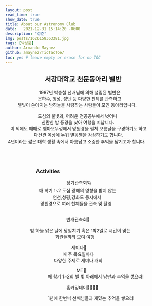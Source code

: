 ```yaml
---
layout: post
read_time: true
show_date: true
title: About our Astronomy Club
date:   2021-12-31 15:14:20 -0600
description: "성준"
img: posts/1626158363381.jpg
tags: [박성준]
author: Armando Maynez
github: amaynez/TicTacToe/
toc: yes # leave empty or erase for no TOC
---
```

<h2>&nbsp;&nbsp;&nbsp;&nbsp;&nbsp;&nbsp;&nbsp;&nbsp;&nbsp;&nbsp;&nbsp;&nbsp;&nbsp;&nbsp;&nbsp;&nbsp;&nbsp;&nbsp;&nbsp;&nbsp;&nbsp;&nbsp;&nbsp;&nbsp;&nbsp;서강대학교 천문동아리 별반 </h2>
&nbsp;&nbsp;&nbsp;&nbsp;&nbsp;&nbsp;&nbsp;&nbsp;&nbsp;&nbsp;&nbsp;&nbsp;&nbsp;&nbsp;&nbsp;&nbsp;&nbsp;&nbsp;&nbsp;&nbsp;&nbsp;&nbsp;&nbsp;&nbsp;&nbsp;&nbsp;&nbsp;1987년 박승철 선배님에 의해 설립된 별반은 <br>
&nbsp;&nbsp;&nbsp;&nbsp;&nbsp;&nbsp;&nbsp;&nbsp;&nbsp;&nbsp;&nbsp;&nbsp;&nbsp;&nbsp;&nbsp;&nbsp;&nbsp;&nbsp;&nbsp;&nbsp;&nbsp;&nbsp;&nbsp;&nbsp;&nbsp;&nbsp;은하수, 행성, 성단 등 다양한 천체를 관측하고 <br>
&nbsp;&nbsp;&nbsp;&nbsp;&nbsp;&nbsp;&nbsp;&nbsp;&nbsp;&nbsp;별빛이 쏟아지는 밤하늘을 사랑하는 사람들이 모인 동아리입니다. <br>

&nbsp;&nbsp;&nbsp;&nbsp;&nbsp;&nbsp;&nbsp;&nbsp;&nbsp;&nbsp;&nbsp;&nbsp;&nbsp;&nbsp;&nbsp;&nbsp;&nbsp;&nbsp;&nbsp;&nbsp;&nbsp;&nbsp;&nbsp;&nbsp;&nbsp;&nbsp;도심의 불빛과, 어려운 전공공부에서 벗어나 <br>
&nbsp;&nbsp;&nbsp;&nbsp;&nbsp;&nbsp;&nbsp;&nbsp;&nbsp;&nbsp;&nbsp;&nbsp;&nbsp;&nbsp;&nbsp;&nbsp;&nbsp;&nbsp;&nbsp;&nbsp;&nbsp;&nbsp;&nbsp;&nbsp;&nbsp;&nbsp;&nbsp;&nbsp;&nbsp;찬란한 밤 풍경을 찾아 여행을 떠납니다. <br>
&nbsp;&nbsp;&nbsp;&nbsp;이 외에도 때때로 엠마오뚜껑에서 망원경을 펼쳐 보름달을 구경하기도 하고 <br>
&nbsp;&nbsp;&nbsp;&nbsp;&nbsp;&nbsp;&nbsp;&nbsp;&nbsp;&nbsp;&nbsp;&nbsp;&nbsp;&nbsp;&nbsp;&nbsp;&nbsp;&nbsp;&nbsp;&nbsp;&nbsp;&nbsp;&nbsp;다산관 옥상에 누워 별똥별을 감상하기도 합니다. <br>
&nbsp;&nbsp;4년이라는 짧은 대학 생활 속에서 아름답고 소중한 추억을 남기고자 합니다. <br>
<br><br><br>

<h3>&nbsp;&nbsp;&nbsp;&nbsp;&nbsp;&nbsp;&nbsp;&nbsp;&nbsp;&nbsp;&nbsp;&nbsp;&nbsp;&nbsp;&nbsp;&nbsp;&nbsp;&nbsp;&nbsp;&nbsp;&nbsp;&nbsp;&nbsp;&nbsp;&nbsp;Activities </h3>


&nbsp;&nbsp;&nbsp;&nbsp;&nbsp;&nbsp;&nbsp;&nbsp;&nbsp;&nbsp;&nbsp;&nbsp;&nbsp;&nbsp;&nbsp;&nbsp;&nbsp;&nbsp;&nbsp;&nbsp;&nbsp;&nbsp;&nbsp;&nbsp;&nbsp;&nbsp;&nbsp;&nbsp;&nbsp;&nbsp;&nbsp;&nbsp;&nbsp;&nbsp;&nbsp;&nbsp;&nbsp;&nbsp;&nbsp;&nbsp;&nbsp;&nbsp;&nbsp;&nbsp;&nbsp;&nbsp;&nbsp;&nbsp;&nbsp;정기관측회🪐<br>
&nbsp;&nbsp;&nbsp;&nbsp;&nbsp;&nbsp;&nbsp;&nbsp;&nbsp;&nbsp;&nbsp;&nbsp;&nbsp;&nbsp;&nbsp;&nbsp;&nbsp;&nbsp;&nbsp;&nbsp;&nbsp;&nbsp;&nbsp;&nbsp;&nbsp;&nbsp;&nbsp;매 학기 1~2 도심 광해의 영향을 받지 않는<br>
&nbsp;&nbsp;&nbsp;&nbsp;&nbsp;&nbsp;&nbsp;&nbsp;&nbsp;&nbsp;&nbsp;&nbsp;&nbsp;&nbsp;&nbsp;&nbsp;&nbsp;&nbsp;&nbsp;&nbsp;&nbsp;&nbsp;&nbsp;&nbsp;&nbsp;&nbsp;&nbsp;&nbsp;&nbsp;&nbsp;&nbsp;&nbsp;&nbsp;&nbsp;&nbsp;&nbsp;&nbsp;&nbsp;연천,청평,강화도 등지에서 <br>
&nbsp;&nbsp;&nbsp;&nbsp;&nbsp;&nbsp;&nbsp;&nbsp;&nbsp;&nbsp;&nbsp;&nbsp;&nbsp;&nbsp;&nbsp;&nbsp;&nbsp;&nbsp;&nbsp;&nbsp;&nbsp;&nbsp;&nbsp;&nbsp;&nbsp;&nbsp;&nbsp;&nbsp;망원경으로 여러 천체들을 관측 및 촬영<br><br>


&nbsp;&nbsp;&nbsp;&nbsp;&nbsp;&nbsp;&nbsp;&nbsp;&nbsp;&nbsp;&nbsp;&nbsp;&nbsp;&nbsp;&nbsp;&nbsp;&nbsp;&nbsp;&nbsp;&nbsp;&nbsp;&nbsp;&nbsp;&nbsp;&nbsp;&nbsp;&nbsp;&nbsp;&nbsp;&nbsp;&nbsp;&nbsp;&nbsp;&nbsp;&nbsp;&nbsp;&nbsp;&nbsp;&nbsp;&nbsp;&nbsp;&nbsp;&nbsp;&nbsp;&nbsp;&nbsp;&nbsp;&nbsp;&nbsp;번개관측회🌙<br>

&nbsp;&nbsp;&nbsp;&nbsp;&nbsp;&nbsp;&nbsp;&nbsp;&nbsp;&nbsp;&nbsp;&nbsp;&nbsp;&nbsp;&nbsp;&nbsp;&nbsp;&nbsp;&nbsp;&nbsp;밤 하늘 맑은 날에 당일치기 혹은 1박2일로 시간이 맞는 <br>
&nbsp;&nbsp;&nbsp;&nbsp;&nbsp;&nbsp;&nbsp;&nbsp;&nbsp;&nbsp;&nbsp;&nbsp;&nbsp;&nbsp;&nbsp;&nbsp;&nbsp;&nbsp;&nbsp;&nbsp;&nbsp;&nbsp;&nbsp;&nbsp;&nbsp;&nbsp;&nbsp;&nbsp;&nbsp;&nbsp;&nbsp;&nbsp;&nbsp;&nbsp;&nbsp;&nbsp;&nbsp;&nbsp;&nbsp;&nbsp;회원들끼리 모여 여행<br>

&nbsp;&nbsp;&nbsp;&nbsp;&nbsp;&nbsp;&nbsp;&nbsp;&nbsp;&nbsp;&nbsp;&nbsp;&nbsp;&nbsp;&nbsp;&nbsp;&nbsp;&nbsp;&nbsp;&nbsp;&nbsp;&nbsp;&nbsp;&nbsp;&nbsp;&nbsp;&nbsp;&nbsp;&nbsp;&nbsp;&nbsp;&nbsp;&nbsp;&nbsp;&nbsp;&nbsp;&nbsp;&nbsp;&nbsp;&nbsp;&nbsp;&nbsp;&nbsp;&nbsp;&nbsp;&nbsp;&nbsp;&nbsp;&nbsp;&nbsp;&nbsp;&nbsp;&nbsp;세미나📖<br>
&nbsp;&nbsp;&nbsp;&nbsp;&nbsp;&nbsp;&nbsp;&nbsp;&nbsp;&nbsp;&nbsp;&nbsp;&nbsp;&nbsp;&nbsp;&nbsp;&nbsp;&nbsp;&nbsp;&nbsp;&nbsp;&nbsp;&nbsp;&nbsp;&nbsp;&nbsp;&nbsp;&nbsp;&nbsp;&nbsp;&nbsp;&nbsp;&nbsp;&nbsp;&nbsp;&nbsp;&nbsp;&nbsp;&nbsp;&nbsp;&nbsp;&nbsp;&nbsp;&nbsp;&nbsp;&nbsp;매 주 목요일마다<br>
&nbsp;&nbsp;&nbsp;&nbsp;&nbsp;&nbsp;&nbsp;&nbsp;&nbsp;&nbsp;&nbsp;&nbsp;&nbsp;&nbsp;&nbsp;&nbsp;&nbsp;&nbsp;&nbsp;&nbsp;&nbsp;&nbsp;&nbsp;&nbsp;&nbsp;&nbsp;&nbsp;&nbsp;&nbsp;&nbsp;&nbsp;&nbsp;&nbsp;&nbsp;&nbsp;&nbsp;&nbsp;&nbsp;&nbsp;다양한 주제로 세미나 개최 

&nbsp;&nbsp;&nbsp;&nbsp;&nbsp;&nbsp;&nbsp;&nbsp;&nbsp;&nbsp;&nbsp;&nbsp;&nbsp;&nbsp;&nbsp;&nbsp;&nbsp;&nbsp;&nbsp;&nbsp;&nbsp;&nbsp;&nbsp;&nbsp;&nbsp;&nbsp;&nbsp;&nbsp;&nbsp;&nbsp;&nbsp;&nbsp;&nbsp;&nbsp;&nbsp;&nbsp;&nbsp;&nbsp;&nbsp;&nbsp;&nbsp;&nbsp;&nbsp;&nbsp;&nbsp;&nbsp;&nbsp;&nbsp;&nbsp;&nbsp;&nbsp;&nbsp;&nbsp;&nbsp;&nbsp;&nbsp;&nbsp;MT🚀<br>
&nbsp;&nbsp;&nbsp;&nbsp;&nbsp;&nbsp;&nbsp;&nbsp;&nbsp;&nbsp;&nbsp;&nbsp;&nbsp;&nbsp;&nbsp;&nbsp;&nbsp;&nbsp;&nbsp;&nbsp;&nbsp;&nbsp;&nbsp;&nbsp;&nbsp;&nbsp;&nbsp;&nbsp;&nbsp;&nbsp;&nbsp;&nbsp;&nbsp;&nbsp;매 학기 1~2회 별 빛 아래에서 낭만과 추억을 쌓으러!

&nbsp;&nbsp;&nbsp;&nbsp;&nbsp;&nbsp;&nbsp;&nbsp;&nbsp;&nbsp;&nbsp;&nbsp;&nbsp;&nbsp;&nbsp;&nbsp;&nbsp;&nbsp;&nbsp;&nbsp;&nbsp;&nbsp;&nbsp;&nbsp;&nbsp;&nbsp;&nbsp;&nbsp;&nbsp;&nbsp;&nbsp;&nbsp;&nbsp;&nbsp;&nbsp;&nbsp;&nbsp;&nbsp;&nbsp;&nbsp;&nbsp;&nbsp;&nbsp;&nbsp;&nbsp;&nbsp;&nbsp;&nbsp;&nbsp;홈커밍데이👯‍♂️👯‍♀️<br>

&nbsp;&nbsp;&nbsp;&nbsp;&nbsp;&nbsp;&nbsp;&nbsp;&nbsp;&nbsp;&nbsp;&nbsp;&nbsp;&nbsp;&nbsp;&nbsp;&nbsp;&nbsp;&nbsp;&nbsp;&nbsp;&nbsp;&nbsp;&nbsp;&nbsp;&nbsp;&nbsp;&nbsp;&nbsp;&nbsp;&nbsp;&nbsp;&nbsp;&nbsp;1년에 한번씩 선배님들과 재밌는 추억을 쌓으러!
